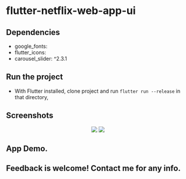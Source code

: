 # flutter-netflix-web-app-ui


## Dependencies 
 - google_fonts:
 - flutter_icons: 
 - carousel_slider: ^2.3.1
 
## Run the project
- With Flutter installed, clone project and run `flutter run --release` in that directory,


## Screenshots

<p align ="middle">
 <img src="https://user-images.githubusercontent.com/47661086/105138215-9874c980-5b1a-11eb-8620-4883ee217fbf.jpg"  /> 
<img src ="https://user-images.githubusercontent.com/47661086/105138221-9a3e8d00-5b1a-11eb-9122-5e791ae6cf92.jpg" />
</p>
 


## App Demo.
    

## Feedback is welcome! Contact me for any info.
